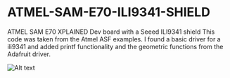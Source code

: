 # ATMEL-SAM-E70-ILI9341-SHIELD
ATMEL SAM E70 XPLAINED Dev board with a Seeed ILI9341 shield
This code was taken from the Atmel ASF examples. I found a basic driver for a ili9341 and added printf functionality and the geometric
functions from the Adafruit driver.

![Alt text](trevieze/ATMEL-SAM-E70-ILI9341-SHIELD/WIN_20170315_13_04_38_Pro.jpg?raw=true "ATMEL SAM e70 Xplained with ili9341 Shield")
